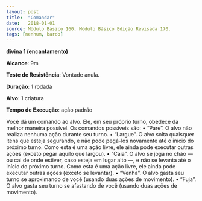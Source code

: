```yaml
---
layout: post
title:  "Comandar"
date:   2018-01-01
source: Módulo Básico 160, Módulo Básico Edição Revisada 170.
tags: [nenhum, bardo]
---
```


**divina 1 (encantamento)**

**Alcance**: 9m

**Teste de Resistência**: Vontade anula.

**Duração**: 1 rodada

**Alvo**: 1 criatura

**Tempo de Execução**: ação padrão

Você dá um comando ao alvo. Ele, em seu próprio turno, obedece da melhor maneira possível. Os comandos possíveis são:
• “Pare”. O alvo não realiza nenhuma ação durante seu turno.
• “Largue”. O alvo solta quaisquer itens que esteja segurando, e não pode pegá-los novamente até o início do próximo turno. Como esta é uma ação livre, ele ainda pode executar outras ações (exceto pegar aquilo que largou).
• “Caia”. O alvo se joga no chão — ou cai de onde estiver, caso esteja em lugar alto —, e não se levanta até o início do próximo turno. Como esta é uma ação livre, ele ainda pode executar outras ações (exceto se levantar).
• “Venha”. O alvo gasta seu turno se aproximando de você (usando duas ações de movimento).
• “Fuja”. O alvo gasta seu turno se afastando de você (usando duas ações de movimento).
